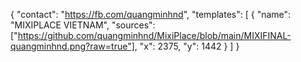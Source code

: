 {
  "contact": "https://fb.com/quangminhnd",
  "templates": [
    {
      "name": "MIXIPLACE VIETNAM",
      "sources": ["https://github.com/quangminhnd/MixiPlace/blob/main/MIXIFINAL-quangminhnd.png?raw=true"],
      "x": 2375,
      "y": 1442
    }
  ]
}
